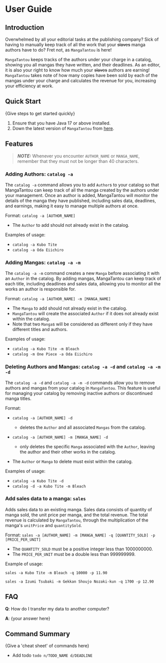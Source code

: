 # User Guide

## Introduction

Overwhelmed by all your editorial tasks at the publishing company? Sick of having to manually keep track of all the work
that your ~~slaves~~ manga authors have to do? Fret not, as `MangaTantou` is here!

`MangaTantou` keeps tracks of the authors under your charge in a catalog, showing you all mangas they have written, and their deadlines. 
As an editor, it is also your right to know how much your ~~slaves~~ authors are earning! `MangaTantou` takes note of how
many copies have been sold by each of the mangas under your charge and calculates the revenue for you, increasing your 
efficiency at work.

## Quick Start

{Give steps to get started quickly}

1. Ensure that you have Java 17 or above installed.
2. Down the latest version of `MangaTantou` from [here](http://link.to/duke).

## Features

> **_NOTE:_** Whenever you encounter `AUTHOR_NAME` or `MANGA_NAME`, remember that they must not be longer than 40 characters. 

### Adding Authors: `catalog -a`

The `catalog -a` command allows you to add `Author`s to your catalog so that MangaTantou can keep track of all the manga created 
by the authors under your management. Once an author is added, MangaTantou will monitor the details of the manga they have published, 
including sales data, deadlines, and earnings, making it easy to manage multiple authors at once.

Format: `catalog -a [AUTHOR_NAME]`

* The `Author` to add should not already exist in the catalog.

Examples of usage:
* `catalog -a Kubo Tite`
* `catalog -a Oda Eiichiro`

### Adding Mangas: `catalog -a -m`

The `catalog -a -m` command creates a new `Manga` before associating it with an `Author` in the catalog. By adding mangas, MangaTantou can keep track of each title, 
including deadlines and sales data, allowing you to monitor all the works an author is responsible for.

Format: `catalog -a [AUTHOR_NAME] -m [MANGA_NAME]`

* The `Manga` to add should not already exist in the catalog.
* `MangaTantou` will create the associated `Author` if it does not already exist within the catalog.
* Note that two `Manga`s will be considered as different only if they have different titles and authors.

Examples of usage:
* `catalog -a Kubo Tite -m Bleach`
* `catalog -m One Piece -a Oda Eiichiro`

### Deleting Authors and Mangas: `catalog -a -d` and `catalog -a -m -d`

The `catalog -a -d` and `catalog -a -m -d` commands allow you to remove authors and mangas from your catalog in `MangaTantou`. 
This feature is useful for managing your catalog by removing inactive authors or discontinued manga titles.

Format:
* `catalog -a [AUTHOR_NAME] -d`
  * deletes the `Author` and all associated `Mangas` from the catalog.
* `catalog -a [AUTHOR_NAME] -m [MANGA_NAME] -d`
  * only deletes the specific `Manga` associated with the `Author`, leaving the author and their other works in the catalog.


* The `Author` or `Manga` to delete must exist within the catalog.


Examples of usage:
* `catalog -a Kubo Tite -d`
* `catalog -d -a Kubo Tite -m Bleach`


### Add sales data to a manga: `sales`
Adds sales data to an existing manga. Sales data consists of quantity of manga sold, the unit price per manga, and the 
total revenue. The total revenue is calculated by `MangaTantou`, through the multiplication of the manga's `unitPrice` and
`quantitySold`.

Format: `sales -a [AUTHOR_NAME] -m [MANGA_NAME] -q [QUANTITY_SOLD] -p [PRICE_PER_UNIT]`

* The `QUANTITY_SOLD` must be a positive integer less than 1000000000.
* The `PRICE_PER_UNIT` must be a double less than 999999999.

Example of usage: 

`sales -a Kubo Tite -m Bleach -q 10000 -p 11.90`

`sales -a Izumi Tsubaki -m Gekkan Shoujo Nozaki-kun -q 1700 -p 12.90`


## FAQ

**Q**: How do I transfer my data to another computer? 

**A**: {your answer here}

## Command Summary

{Give a 'cheat sheet' of commands here}

* Add todo `todo n/TODO_NAME d/DEADLINE`
